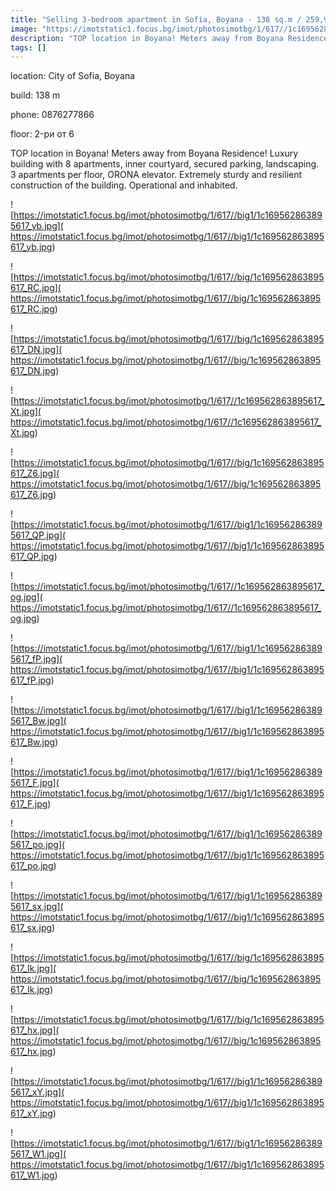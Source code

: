 ```yaml
---
title: "Selling 3-bedroom apartment in Sofia, Boyana - 138 sq.m / 259,999 EUR :: imot.bg Ad"
image: "https://imotstatic1.focus.bg/imot/photosimotbg/1/617//1c169562863895617_zu.jpg"
description: "TOP location in Boyana! Meters away from Boyana Residence! Luxury building with 8 apartments, inner courtyard, secured parking, landscaping. 3 apartments per floor, ORONA elevator. Extremely sturdy and resilient construction of the building. Operational and inhabited."
tags: []
---
```


location: City of Sofia, Boyana

build: 138 m

phone: 0876277866

floor: 2-ри от 6

TOP location in Boyana! Meters away from Boyana Residence! Luxury building with 8 apartments, inner courtyard, secured parking, landscaping. 3 apartments per floor, ORONA elevator. Extremely sturdy and resilient construction of the building. Operational and inhabited.


![https://imotstatic1.focus.bg/imot/photosimotbg/1/617//big1/1c169562863895617_yb.jpg]( https://imotstatic1.focus.bg/imot/photosimotbg/1/617//big1/1c169562863895617_yb.jpg)


![https://imotstatic1.focus.bg/imot/photosimotbg/1/617//big/1c169562863895617_RC.jpg]( https://imotstatic1.focus.bg/imot/photosimotbg/1/617//big/1c169562863895617_RC.jpg)


![https://imotstatic1.focus.bg/imot/photosimotbg/1/617//big/1c169562863895617_DN.jpg]( https://imotstatic1.focus.bg/imot/photosimotbg/1/617//big/1c169562863895617_DN.jpg)


![https://imotstatic1.focus.bg/imot/photosimotbg/1/617//1c169562863895617_Xt.jpg]( https://imotstatic1.focus.bg/imot/photosimotbg/1/617//1c169562863895617_Xt.jpg)


![https://imotstatic1.focus.bg/imot/photosimotbg/1/617//big/1c169562863895617_Z6.jpg]( https://imotstatic1.focus.bg/imot/photosimotbg/1/617//big/1c169562863895617_Z6.jpg)


![https://imotstatic1.focus.bg/imot/photosimotbg/1/617//big1/1c169562863895617_QP.jpg]( https://imotstatic1.focus.bg/imot/photosimotbg/1/617//big1/1c169562863895617_QP.jpg)


![https://imotstatic1.focus.bg/imot/photosimotbg/1/617//1c169562863895617_og.jpg]( https://imotstatic1.focus.bg/imot/photosimotbg/1/617//1c169562863895617_og.jpg)


![https://imotstatic1.focus.bg/imot/photosimotbg/1/617//big1/1c169562863895617_fP.jpg]( https://imotstatic1.focus.bg/imot/photosimotbg/1/617//big1/1c169562863895617_fP.jpg)


![https://imotstatic1.focus.bg/imot/photosimotbg/1/617//big1/1c169562863895617_Bw.jpg]( https://imotstatic1.focus.bg/imot/photosimotbg/1/617//big1/1c169562863895617_Bw.jpg)


![https://imotstatic1.focus.bg/imot/photosimotbg/1/617//big1/1c169562863895617_F.jpg]( https://imotstatic1.focus.bg/imot/photosimotbg/1/617//big1/1c169562863895617_F.jpg)


![https://imotstatic1.focus.bg/imot/photosimotbg/1/617//big1/1c169562863895617_po.jpg]( https://imotstatic1.focus.bg/imot/photosimotbg/1/617//big1/1c169562863895617_po.jpg)


![https://imotstatic1.focus.bg/imot/photosimotbg/1/617//big1/1c169562863895617_sx.jpg]( https://imotstatic1.focus.bg/imot/photosimotbg/1/617//big1/1c169562863895617_sx.jpg)


![https://imotstatic1.focus.bg/imot/photosimotbg/1/617//big/1c169562863895617_Ik.jpg]( https://imotstatic1.focus.bg/imot/photosimotbg/1/617//big/1c169562863895617_Ik.jpg)


![https://imotstatic1.focus.bg/imot/photosimotbg/1/617//big/1c169562863895617_hx.jpg]( https://imotstatic1.focus.bg/imot/photosimotbg/1/617//big/1c169562863895617_hx.jpg)


![https://imotstatic1.focus.bg/imot/photosimotbg/1/617//big1/1c169562863895617_xY.jpg]( https://imotstatic1.focus.bg/imot/photosimotbg/1/617//big1/1c169562863895617_xY.jpg)


![https://imotstatic1.focus.bg/imot/photosimotbg/1/617//big1/1c169562863895617_W1.jpg]( https://imotstatic1.focus.bg/imot/photosimotbg/1/617//big1/1c169562863895617_W1.jpg)


